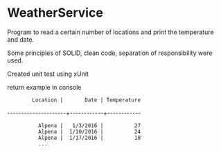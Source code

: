 # WeatherService
Program to read a certain number of locations and print the temperature and date.

Some principles of SOLID, clean code, separation of responsibility were used.

Created unit test using xUnit

return example in console

            Location |       Date | Temperature
            
---------------------+------------+------------

              Alpena |   1/3/2016 |          27
              Alpena |  1/10/2016 |          24
              Alpena |  1/17/2016 |          18
              ...
